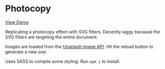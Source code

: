 # Photocopy

[View Demo](https://liam-mills.github.io/Photocopy/)

Replicating a photocopy effect with SVG filters. Decently laggy because the SVG filters are targeting the entire document.

Images are loaded from the [Unsplash Image API](https://unsplash.com/developers). Hit the reload button to generate a new one.

Uses SASS to compile some styling. Run `npm i` to install.